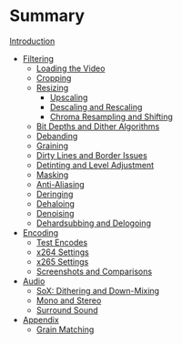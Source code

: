 # Summary

[Introduction](./introduction.md)
- [Filtering]()
    - [Loading the Video]()
    - [Cropping]()
    - [Resizing](filtering/resizing.md)
        - [Upscaling](filtering/upscaling.md)
        - [Descaling and Rescaling](filtering/descaling.md)
        - [Chroma Resampling and Shifting](filtering/chroma_res.md)
    - [Bit Depths and Dither Algorithms](filtering/bit_depths.md)
    - [Debanding](filtering/debanding.md)
    - [Graining](filtering/graining.md)
    - [Dirty Lines and Border Issues](filtering/dirty_lines.md)
    - [Detinting and Level Adjustment](filtering/detinting.md)
    - [Masking](filtering/masking.md)
    - [Anti-Aliasing](filtering/anti-aliasing.md)
    - [Deringing](filtering/deringing.md)
    - [Dehaloing](filtering/dehaloing.md)
    - [Denoising](filtering/denoising.md)
    - [Dehardsubbing and Delogoing](filtering/dehardsubbing.md)
- [Encoding]()
    - [Test Encodes](encoding/testing.md)
    - [x264 Settings](encoding/x264.md)
    - [x265 Settings](encoding/x265.md)
    - [Screenshots and Comparisons]()
- [Audio]()
    - [SoX: Dithering and Down-Mixing]()
    - [Mono and Stereo]()
    - [Surround Sound]()
- [Appendix]()
    - [Grain Matching](appendix/grain_matching.md)
